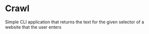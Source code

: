 # Crawl

Simple CLI application that returns the text for the given selector of a website that the user enters
